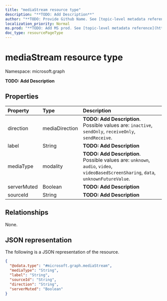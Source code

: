 ```yaml
---
title: "mediaStream resource type"
description: "**TODO: Add Description**"
author: "**TODO: Provide Github Name. See [topic-level metadata reference](https://msgo.azurewebsites.net/add/document/guidelines/metadata.html#topic-level-metadata)**"
localization_priority: Normal
ms.prod: "**TODO: Add MS prod. See [topic-level metadata reference](https://msgo.azurewebsites.net/add/document/guidelines/metadata.html#topic-level-metadata)**"
doc_type: resourcePageType
---
```


# mediaStream resource type


Namespace: microsoft.graph

**TODO: Add Description**

## Properties
|Property|Type|Description|
|:---|:---|:---|
|direction|mediaDirection|**TODO: Add Description**. Possible values are: `inactive`, `sendOnly`, `receiveOnly`, `sendReceive`.|
|label|String|**TODO: Add Description**|
|mediaType|modality|**TODO: Add Description**. Possible values are: `unknown`, `audio`, `video`, `videoBasedScreenSharing`, `data`, `unknownFutureValue`.|
|serverMuted|Boolean|**TODO: Add Description**|
|sourceId|String|**TODO: Add Description**|

## Relationships
None.

## JSON representation
The following is a JSON representation of the resource.
<!-- {
  "blockType": "resource",
  "@odata.type": "microsoft.graph.mediaStream"
}
-->
``` json
{
  "@odata.type": "#microsoft.graph.mediaStream",
  "mediaType": "String",
  "label": "String",
  "sourceId": "String",
  "direction": "String",
  "serverMuted": "Boolean"
}
```

